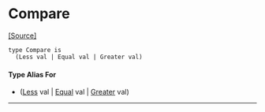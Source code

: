 # Compare
<span class="source-link">[[Source]](src/builtin/compare.md#L13)</span>
```pony
type Compare is
  (Less val | Equal val | Greater val)
```

#### Type Alias For

* ([Less](builtin-Less.md) val | [Equal](builtin-Equal.md) val | [Greater](builtin-Greater.md) val)

---

